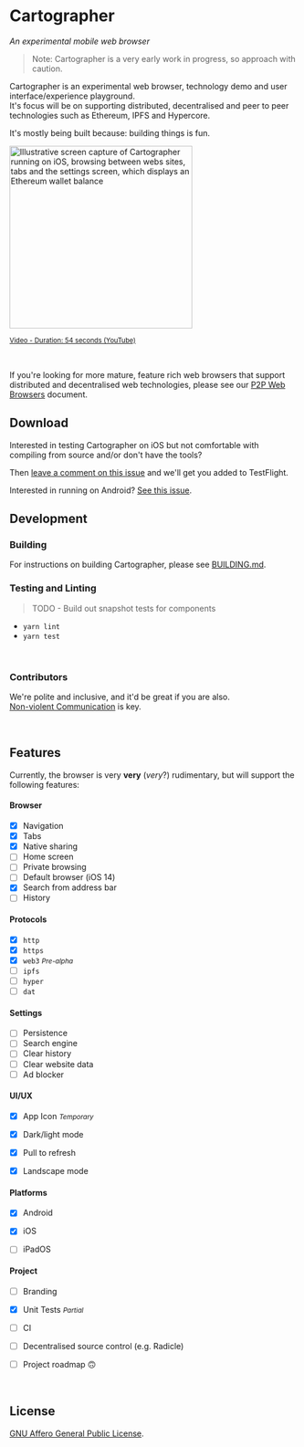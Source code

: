 # Cartographer
_An experimental mobile web browser_

> Note: Cartographer is a very early work in progress, so approach with caution.



Cartographer is an experimental web browser, technology demo and user interface/experience playground.  
It's focus will be on supporting distributed, decentralised and peer to peer technologies such as Ethereum, IPFS and Hypercore.  

It's mostly being built because: building things is fun.

<a href="https://youtu.be/6MmmjcFzU44" target="_blank" rel="noopener noreferrer">
	<img src="./docs/.assets/cartographer-preview-17.07.2021.gif" width="320" alt="Illustrative screen capture of Cartographer running on iOS, browsing between webs sites, tabs and the settings screen, which displays an Ethereum wallet balance" />
</a>

<small>[Video - Duration: 54 seconds (YouTube)](https://youtu.be/6MmmjcFzU44)</small>

&nbsp;


If you're looking for more mature, feature rich web browsers that support distributed and decentralised web technologies, please see our [P2P Web Browsers](./docs/p2p-web-browsers.md) document. 




## Download

Interested in testing Cartographer on iOS but not comfortable with compiling from source and/or don't have the tools?  

Then [leave a comment on this issue](https://github.com/localhost-international/cartographer/issues/2) and we'll get you added to TestFlight.  

Interested in running on Android? [See this issue](https://github.com/localhost-international/cartographer/issues/1).  

## Development

### Building

For instructions on building Cartographer, please see [BUILDING.md](./BUILDING.md).

### Testing and Linting

> TODO - Build out snapshot tests for components

* `yarn lint`
* `yarn test`

&nbsp;

### Contributors

We're polite and inclusive, and it'd be great if you are also.  
[Non-violent Communication](https://www.cnvc.org/learn-nvc/what-is-nvc) is key.  

&nbsp;



## Features

Currently, the browser is very **very** (*very*?) rudimentary, but will support the following features:

#### Browser  

- [x] Navigation
- [x] Tabs
- [x] Native sharing
- [ ] Home screen
- [ ] Private browsing
- [ ] Default browser (iOS 14)
- [x] Search from address bar
- [ ] History

#### Protocols

- [x] `http`
- [x] `https`
- [x] `web3` <small>_Pre-alpha_</small>
- [ ] `ipfs`
- [ ] `hyper`
- [ ] `dat`

#### Settings

- [ ] Persistence
- [ ] Search engine
- [ ] Clear history
- [ ] Clear website data
- [ ] Ad blocker

#### UI/UX

- [x] App Icon <small>_Temporary_</small>
- [x] Dark/light mode
- [x] Pull to refresh
- [x] Landscape mode


#### Platforms

- [x] Android
- [x] iOS
- [ ] iPadOS


#### Project

- [ ] Branding
- [x] Unit Tests <small>_Partial_</small>
- [ ] CI
- [ ] Decentralised source control (e.g. Radicle)
- [ ] Project roadmap 🙃


&nbsp;


## License

[GNU Affero General Public License](https://www.gnu.org/licenses/agpl-3.0.en.html).

